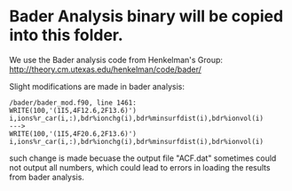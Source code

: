 # Bader Analysis binary will be copied into this folder. 

We use the Bader analysis code from Henkelman's Group:
    http://theory.cm.utexas.edu/henkelman/code/bader/

Slight modifications are made in bader analysis:

    /bader/bader_mod.f90, line 1461:
    WRITE(100,'(1I5,4F12.6,2F13.6)') i,ions%r_car(i,:),bdr%ionchg(i),bdr%minsurfdist(i),bdr%ionvol(i)
    --->
    WRITE(100,'(1I5,4F20.6,2F13.6)') i,ions%r_car(i,:),bdr%ionchg(i),bdr%minsurfdist(i),bdr%ionvol(i)

such change is made becuase the output file "ACF.dat" sometimes could not output all numbers, which could lead 
to errors in loading the results from bader analysis. 